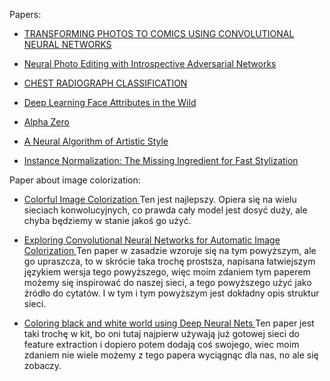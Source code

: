 Papers: 

* [TRANSFORMING PHOTOS TO COMICS USING CONVOLUTIONAL NEURAL NETWORKS
](https://orca.cf.ac.uk/100937/1/transforming-photos-comics-ICIP2017.pdf)

* [Neural Photo Editing with Introspective Adversarial Networks
](https://arxiv.org/abs/1609.07093)

* [CHEST RADIOGRAPH CLASSIFICATION
](https://arxiv.org/abs/1909.01940)

* [Deep Learning Face Attributes in the Wild
](https://arxiv.org/abs/1411.7766)

* [Alpha Zero](https://kstatic.googleusercontent.com/files/2f51b2a749a284c2e2dfa13911da965f4855092a179469aedd15fbe4efe8f8cbf9c515ef83ac03a6515fa990e6f85fd827dcd477845e806f23a17845072dc7bd)

* [A Neural Algorithm of Artistic Style](https://arxiv.org/abs/1508.06576)

* [Instance Normalization: The Missing Ingredient for Fast Stylization
](https://arxiv.org/abs/1607.08022)

Paper about image colorization:

* [Colorful Image Colorization
](http://richzhang.github.io/colorization/)
Ten jest najlepszy. Opiera się na wielu sieciach konwolucyjnych, co prawda cały model
jest dosyć duży, ale chyba będziemy w stanie jakoś go użyć.

* [Exploring Convolutional Neural Networks for Automatic Image Colorization
](http://cs231n.stanford.edu/reports/2017/pdfs/409.pdf)
Ten paper w zasadzie wzoruje się na tym powyższym, ale go upraszcza, to w skrócie 
taka trochę prostsza, napisana łatwiejszym językiem wersja tego powyższego, więc moim zdaniem tym paperem
możemy się inspirować do naszej sieci, a tego powyższego użyć jako źródło do cytatów. I w tym i tym powyższym jest 
dokładny opis struktur sieci.

* [Coloring black and white world using Deep Neural Nets
](http://cs231n.stanford.edu/reports/2016/pdfs/205_Report.pdf)
Ten paper jest taki trochę w kit, bo oni tutaj najpierw używają już gotowej sieci
do feature extraction i dopiero potem dodają coś swojego, wiec moim zdaniem nie wiele 
możemy z tego papera wyciągnąc dla nas, no ale się zobaczy.

